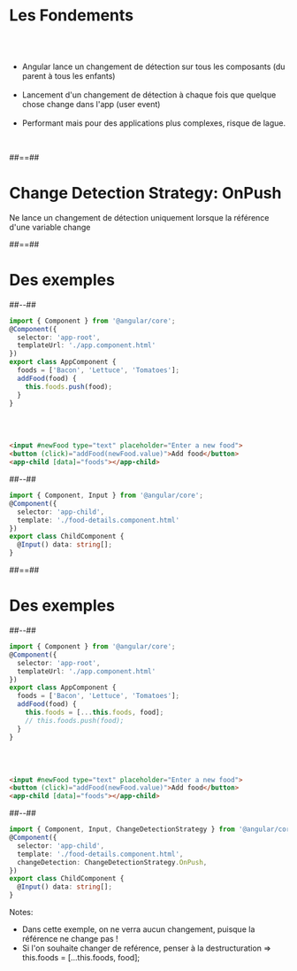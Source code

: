 <!-- .slide -->
# Les Fondements

<br><br>
- Angular lance un changement de détection sur tous les composants (du parent à tous les enfants)<br><br>
- Lancement d'un changement de détection à chaque fois que quelque chose change dans l'app (user event)<br><br>
- Performant mais pour des applications plus complexes, risque de lague.
<br>

##==##

<!-- .slide: class="full-center" -->
# Change Detection Strategy: OnPush
Ne lance un changement de détection uniquement lorsque la référence d'une variable change
<!-- .element: class=ïmportant" -->

##==##

<!-- .slide: class="two-column-layout" -->
# Des exemples
##--##
<!-- .slide: class="with-code inconsolata" -->
```typescript
import { Component } from '@angular/core';
@Component({
  selector: 'app-root',
  templateUrl: './app.component.html'
})
export class AppComponent {
  foods = ['Bacon', 'Lettuce', 'Tomatoes'];
  addFood(food) {
    this.foods.push(food);
  }
}
```
<!-- .element: class="medium-code" -->

<br><br>

```html
<input #newFood type="text" placeholder="Enter a new food">
<button (click)="addFood(newFood.value)">Add food</button>
<app-child [data]="foods"></app-child>
```
<!-- .element: class="medium-code" -->

##--##
<!-- .slide: class="with-code inconsolata" -->
```typescript
import { Component, Input } from '@angular/core';
@Component({
  selector: 'app-child',
  template: './food-details.component.html'
})
export class ChildComponent {
  @Input() data: string[];
}
``` 
<!-- .element: class="medium-code" -->

##==##

<!-- .slide: class="two-column-layout" -->
# Des exemples
##--##
<!-- .slide: class="with-code inconsolata" -->
```typescript
import { Component } from '@angular/core';
@Component({
  selector: 'app-root',
  templateUrl: './app.component.html'
})
export class AppComponent {
  foods = ['Bacon', 'Lettuce', 'Tomatoes'];
  addFood(food) {
    this.foods = [...this.foods, food];
    // this.foods.push(food);
  }
}
```
<!-- .element: class="medium-code" -->

<br><br>

```html
<input #newFood type="text" placeholder="Enter a new food">
<button (click)="addFood(newFood.value)">Add food</button>
<app-child [data]="foods"></app-child>
```
<!-- .element: class="medium-code" -->

##--##
<!-- .slide: class="with-code inconsolata" -->
```typescript
import { Component, Input, ChangeDetectionStrategy } from '@angular/core';
@Component({
  selector: 'app-child',
  template: './food-details.component.html',
  changeDetection: ChangeDetectionStrategy.OnPush,
})
export class ChildComponent {
  @Input() data: string[];
}
``` 
<!-- .element: class="medium-code" -->




Notes:
- Dans cette exemple, on ne verra aucun changement, puisque la référence ne change pas ! 
- Si l'on souhaite changer de reférence, penser à la destructuration => this.foods = [...this.foods, food];

